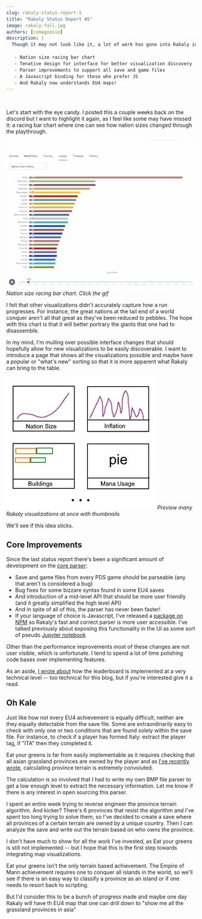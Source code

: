 ```yaml
---
slug: rakaly-status-report-5
title: "Rakaly Status Report #5"
image: rakaly-fall.jpg
authors: [comagoosie]
description: |
  Though it may not look like it, a lot of work has gone into Rakaly in the past month:

   - Nation size racing bar chart
   - Tenative design for interface for better visualization discovery
   - Parser improvements to support all save and game files
   - A Javascript binding for those who prefer JS
   - And Rakaly now understands EU4 maps!
---
```


<div style={{textAlign: "center"}}>
  <img alt="" width={512} height={211} src={require("./rakaly-fall.jpg").default} />
</div>

Let's start with the eye candy. I posted this a couple weeks back on the discord but I want to highlight it again, as I feel like some may have missed it: a racing bar chart where one can see how nation sizes changed through the playthrough.

<!--truncate-->

[![Nation size racing bar chart. Click the gif](nation-size.gif)](nation-size.gif)
*Nation size racing bar chart. Click the gif*

I felt that other visualizations didn't accurately capture how a run progresses. For instance, the great nations at the tail end of a world conquer aren't all that great as they've been reduced to pebbles. The hope with this chart is that it will better portrary the giants that one had to disassemble.

In my mind, I'm mulling over possible interface changes that should hopefully allow for new visualizations to be easily discoverable. I want to introduce a page that shows all the visualizations possible and maybe have a popular or "what's new" sorting so that it is more apparent what Rakaly can bring to the table.

[![Preview many Rakaly visualizations at once with thumbnails](rakaly-cards.png)](rakaly-cards.png)
*Preview many Rakaly visualizations at once with thumbnails*

We'll see if this idea sticks.

## Core Improvements

Since the last status report there's been a significant amount of development on the [core parser](https://github.com/rakaly/jomini):

- Save and game files from every PDS game should be parseable (any that aren't is considered a bug)
- Bug fixes for some bizzare syntax found in some EU4 saves
- And introduction of a mid-level API that should be more user friendly (and it greatly simplified the high level API)
- And in spite of all of this, the parser has never been faster!
- If your language of choice is Javascript, I've released a [package on NPM](https://github.com/nickbabcock/jomini) so Rakaly's fast and correct parser is more user accessible. I've talked previously about exposing this functionality in the UI as some sort of pseudo [Jupyter notebook](https://jupyter.org/)

Other than the performance improvements most of these changes are not user visible, which is unfortunate. I tend to spend a lot of time polishing code bases over implementing features.

As an aside, [I wrote about](https://nickb.dev/blog/designing-a-decaying-leaderboard-with-redis) how the leaderboard is implemented at a very technical level -- too technical for this blog, but if you're interested give it a read.

## Oh Kale

Just like how not every EU4 achievement is equally difficult, neither are they equally detectable from the save file. Some are extraordinarily easy to check with only one or two conditions that are found solely within the save file. For instance, to check if a player has formed Italy: extract the player tag, if "ITA" then they completed it.

Eat your greens is far from easily implementable as it requires checking that all asian grassland provinces are owned by the player and as [I've recently wrote](/blog/calculating-eu4-province-terrain), calculating province terrain is extremely convoluted.

The calculation is so involved that I had to write my own BMP file parser to get a low enough level to extract the necessary information. Let me know if there is any interest in open sourcing this parser.

I spent an entire week trying to reverse engineer the province terrain algorithm. And kicker? There's 6 provinces that resist the algorithm and I've spent too long trying to solve them, so I've decided to create a save where all provinces of a certain terrain are owned by a unique country. Then I can analyze the save and write out the terrain based on who owns the province.

I don't have much to show for all the work I've invested, as Eat your greens is still not implemented -- but I hope that this is the first step towards integrating map visualizations.

Eat your greens isn't the only terrain based achievement. The Empire of Mann achievement requires one to conquer all islands in the world, so we'll see if there is an easy way to classify a province as an island or if one needs to resort back to scripting.

But I'd consider this to be a bunch of progress made and maybe one day Rakaly will have th EU4 map that one can drill down to "show me all the grassland provinces in asia"
